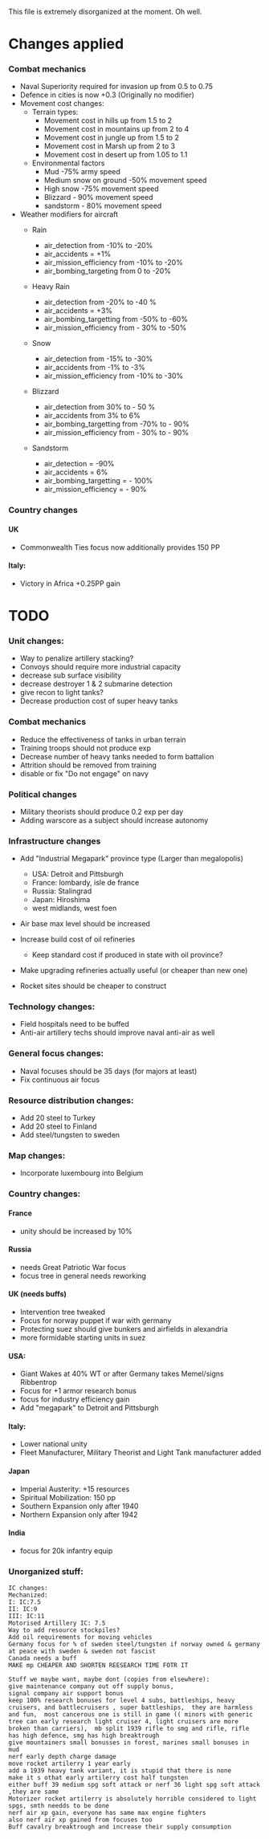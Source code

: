 This file is extremely disorganized at the moment. Oh well.

# Changes applied

### Combat mechanics
* Naval Superiority required for invasion up from 0.5 to 0.75
* Defence in cities is now +0.3 (Originally no modifier)
* Movement cost changes:
	* Terrain types:
		* Movement cost in hills up from 1.5 to 2
		* Movement cost in mountains up from 2 to 4
		* Movement cost in jungle up from 1.5 to 2
		* Movement cost in Marsh up from 2 to 3
		* Movement cost in desert up from 1.05 to 1.1
	* Environmental factors
		* Mud -75% army speed
		* Medium snow on ground -50% movement speed
		* High snow -75% movement speed
		* Blizzard - 90% movement speed
		* sandstorm - 80% movement speed
* Weather modifiers for aircraft
	* Rain
		* air_detection from  -10% to -20%
		* air_accidents = +1%
		* air_mission_efficiency from -10% to -20%
		* air_bombing_targeting from 0 to -20% 

	* Heavy Rain
		* air_detection from -20% to -40 %
		* air_accidents = +3%
		* air_bombing_targetting from -50% to -60%
		* air_mission_efficiency from - 30% to -50%
	* Snow
		* air_detection from  -15%  to -30%
		* air_accidents from -1% to -3%
		* air_mission_efficiency from -10% to -30%
	* Blizzard
		* air_detection from 30% to - 50 %
		* air_accidents from 3% to 6%
		* air_bombing_targetting from -70% to - 90%
		* air_mission_efficiency from - 30% to - 90%
	* Sandstorm
		* air_detection = -90% 
		* air_accidents = 6%
		* air_bombing_targetting = - 100%
		* air_mission_efficiency = - 90%

### Country changes
#### UK
* Commonwealth Ties focus now additionally provides 150 PP
#### Italy:
* Victory in Africa +0.25PP gain

# TODO

### Unit changes:
* Way to penalize artillery stacking?
* Convoys should require more industrial capacity
* decrease sub surface visibility
* decrease destroyer 1 & 2 submarine detection
* give recon to light tanks?
* Decrease production cost of super heavy tanks

### Combat mechanics
* Reduce the effectiveness of tanks in urban terrain
* Training troops should not produce exp
* Decrease number of heavy tanks needed to form battalion
* Attrition should be removed from training
* disable or fix "Do not engage" on navy

### Political changes
* Military theorists should produce 0.2 exp per day
* Adding warscore as a subject should increase autonomy

### Infrastructure changes
* Add "Industrial Megapark" province type (Larger than megalopolis)
	* USA: Detroit and Pittsburgh
	* France: lombardy, isle de france
	* Russia: Stalingrad
	* Japan: Hiroshima
	* west midlands, west foen
	
* Air base max level should be increased
* Increase build cost of oil refineries
	* Keep standard cost if produced in state with oil province?
* Make upgrading refineries actually useful (or cheaper than new one)
* Rocket sites should be cheaper to construct

### Technology changes:
* Field hospitals need to be buffed
* Anti-air artillery techs should improve naval anti-air as well

### General focus changes:
* Naval focuses should be 35 days (for majors at least)
* Fix continuous air focus

### Resource distribution changes:
* Add 20 steel to Turkey
* Add 20 steel to Finland
* Add steel/tungsten to sweden

### Map changes:
* Incorporate luxembourg into Belgium

### Country changes:
#### France
* unity should be increased by 10%
#### Russia
* needs Great Patriotic War focus
* focus tree in general needs reworking
#### UK (needs buffs)
* Intervention tree tweaked
* Focus for norway puppet if war with germany
* Protecting suez should give bunkers and airfields in alexandria
* more formidable starting units in suez
#### USA: 
* Giant Wakes at 40% WT or after Germany takes Memel/signs Ribbentrop
* Focus for +1 armor research bonus
* focus for industry efficiency gain
* Add "megapark" to Detroit and Pittsburgh
#### Italy:
* Lower national unity
* Fleet Manufacturer, Military Theorist and Light Tank manufacturer added
#### Japan
* Imperial Austerity: +15 resources
* Spiritual Mobilization: 150 pp
* Southern Expansion only after 1940
* Northern Expansion only after 1942
#### India
* focus for 20k infantry equip


### Unorganized stuff:
```
IC changes: 
Mechanized:
I: IC:7.5
II: IC:9
III: IC:11
Motorised Artillery IC: 7.5
Way to add resource stockpiles?
Add oil requirements for moving vehicles
Germany focus for % of sweden steel/tungsten if norway owned & germany at peace with sweden & sweden not fascist
Canada needs a buff
MAKE mp CHEAPER AND SHORTEN REESEARCH TIME FOTR IT

Stuff we maybe want, maybe dont (copies from elsewhere):
give maintenance company out off supply bonus,
signal company air support bonus
keep 100% research bonuses for level 4 subs, battleships, heavy cruisers, and battlecruisers , super battleships,  they are harmless and fun,  most cancerous one is still in game (( minors with generic tree can early research light cruiser 4, light cruisers are more broken than carriers),  mb split 1939 rifle to smg and rifle, rifle has high defence, smg has high breaktrough
give mountainers small bonusses in forest, marines small bonuses in mud
nerf early depth charge damage
move rocket artilerry 1 year early
add a 1939 heavy tank variant, it is stupid that there is none
make it s othat early artilerry cost half tungsten
either buff 39 medium spg soft attack or nerf 36 light spg soft attack ,they are same
Motorizer rocket artilerry is absolutely horrible considered to light spgs, smth needds to be done
nerf air xp gain, everyone has same max engine fighters
also nerf air xp gained from focuses too
Buff cavalry breaktrough and increase their supply consumption

